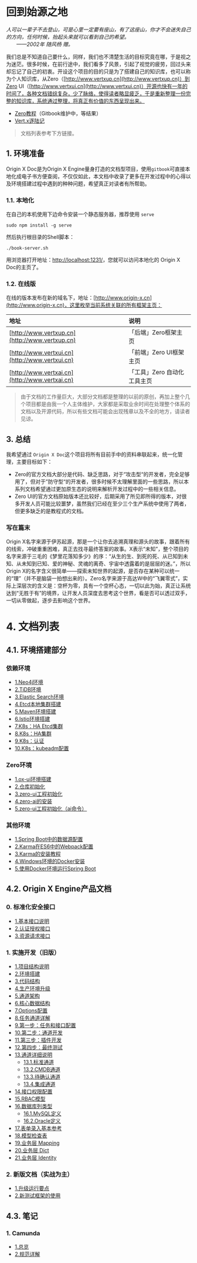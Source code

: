 # 回到始源之地

*人可以一辈子不去登山，可是心里一定要有座山，有了这座山，你才不会迷失自己的方向，任何时候，抬起头来就可以看到自己的希望。  
　　——2002年 随风杨 赠。*

我们总是不知道自己要什么，同样，我们也不清楚生活的目标究竟在哪，于是视之为迷茫。很多时候，在前行途中，我们看多了风景，引起了视觉的疲劳，回过头来却忘记了自己的初衷。开设这个项目的目的只是为了搭建自己的知识库，也可以称为个人知识库，从Zero（[http://www.vertxup.cn](http://www.vertxup.cn)）到Zero UI（[http://www.vertxui.cn](http://www.vertxui.cn)）开源也快有一年的时间了，各种文档错综复杂，少了脉络，使得读者略显疲乏，于是重新整理一份完整的知识库，系统通过整理，将真正有价值的东西呈现出来。

* [Zero教程](https://lang-yu.gitbook.io/zero/)（Gitbook维护中，等结果）
* [Vert.x逐陆记](https://lang-yu.gitbook.io/vert.x/)

> 文档列表参考下方链接。

## 1. 环境准备

Origin X Doc是为Origin X Engine量身打造的文档型项目，使用`gitbook`可直接本地化成电子书方便查阅，不仅仅如此，本文档中收录了更多在开发过程中的心得以及环境搭建过程中遇到的种种问题，希望真正对读者有所帮助。

### 1.1. 本地化

在自己的本机使用下边命令安装一个静态服务器，推荐使用 `serve`

```shell
sudo npm install -g serve
```

然后执行根目录的Shell脚本：

```shell
./book-server.sh
```

用浏览器打开地址：[http://localhost:1231/](http://localhost:1231/)，您就可以访问本地化的 Origin X Doc的主页了。

### 1.2. 在线版

在线的版本发布在新的域名下，地址：[http://www.origin-x.cn](http://www.origin-x.cn)，这里枚举当前系统关联的所有框架主页：

| 地址 | 说明 |
| :--- | :--- |
| [http://www.vertxup.cn](http://www.vertxup.cn) | 「后端」Zero框架主页 |
| [http://www.vertxui.cn](http://www.vertxui.cn) | 「前端」Zero UI框架主页 |
| [http://www.vertxai.cn](http://www.vertxai.cn) | 「工具」Zero 自动化工具主页 

> 由于文档的工作量巨大，大部分文档都是整理的以前的原创，再加上整个几个项目都是由我一个人主体维护，大家都是采取业余时间在处理整个体系的文档以及开源代码，所以有些文档可能会出现残章以及不全的地方，请读者见谅。

## 3. 总结

我希望通过 `Origin X Doc`这个项目将所有目前手中的资料串联起来，统一化管理，主要目标如下：

* Zero的官方文档大部分是代码、缺乏思路，对于“攻击型“的开发者，完全足够用了，但对于”防守型“的开发者，很多时候不太理解里面的一些思路，所以本系列文档希望通过更加原生态的说明来解析开发过程中的一些相关信息。
* Zero UI的官方文档原始版本还比较好，后期采用了所见即所得的版本，对很多开发人员可能比较噩梦，虽然我们已经在至少三个生产系统中使用了两者，但更多缺乏的是教程式的文档。

### 写在篇末

Origin X名字来源于伊苏起源，那是一个让你去追溯真理和源头的故事，跟着所有的线索，冲破重重困难，真正去找寻最终答案的故事。X表示“未知”，整个项目的名字来源于三毛的《梦里花落知多少》的序：“从生的生、到死的死、从已知到未知、从未知到已知、爱的神秘、灵魂的离奇、宇宙中透露着的是层层的迷。”，所以Origin X的名字含义很简单——探索未知世界的起源，是否存在某种可以统一的“理”（并不是脑袋一拍想出来的）。Zero名字来源于高达W中的“飞翼零式”，实际上深层次的含义是：空杯为零，具有一个空杯心态，一切以此为始，真正让系统达到“无胜于有”的境界，让开发人员深度去思考这个世界，看是否可以透过双手，一切从零做起，逐步去影响这个世界。

# 4. 文档列表

## 4.1. 环境搭建部分

### 依赖环境

* [1.Neo4j环境](/environment/environment-dependency/001.neo4j.md)
* [2.TiDB环境](/environment/environment-dependency/002.tidb.md)
* [3.Elastic Search环境](/environment/environment-dependency/003.es.md)
* [4.Etcd本地集群搭建](/environment/environment-dependency/004.etcd.md)
* [5.Maven环境搭建](/environment/environment-dependency/005.maven.md)
* [6.Istio环境搭建](/environment/environment-dependency/006.istio.md)
* [7.K8s：HA Etcd集群](/environment/environment-dependency/007.etcd-ha.md)
* [8.K8s：HA集群](/environment/environment-dependency/008.k8s.md)
* [9.K8s：认证](/environment/environment-dependency/009.k8s-token.md)
* [10.K8s：kubeadm配置](/environment/environment-dependency/010.k8s-kubeadm.md)

### Zero环境

* [1.ox-ui环境搭建](/environment/environment-zero/001.ox-ui.md)
* [2.仓库初始化](/environment/environment-zero/002.initialize.md)
* [3.zero-ui工程初始化](/environment/environment-zero/003.zero-ui.md)
* [4.zero-ai的安装](/environment/environment-zero/004.zero-ai.md)
* [5.zero-ui工程初始化（ai命令）](/environment/environment-zero/005.ai-initialize.md)

### 其他环境

* [1.Spring Boot中的数据源配置](/environment/environment-thirdpart/001.spring-boot-ds.md)
* [2.Karma在ES6中的Webpack配置](/environment/environment-thirdpart/002.karma-es-webpack.md)
* [3.Karma的安装教程](/environment/environment-thirdpart/003.karma-installing.md)
* [4.Windows环境的Docker安装](/environment/environment-thirdpart/004.docker-windows.md)
* [5.使用Docker环境运行Spring Boot](/environment/environment-thirdpart/005.docker-spring-boot.md)

## 4.2. Origin X Engine产品文档

### 0. 标准化安全接口

* [1.基本接口说明](/origin-x-engine/3.ox-interface/oi-001-ji-ben-jie-kou-shuo-ming.md)
* [2.认证授权接口](/origin-x-engine/3.ox-interface/oi-002-ren-zheng-shou-quan.md)
* [3.资源请求接口](/origin-x-engine/3.ox-interface/oi-003-zi-yuan-qing-qiu-chu-shi-hua.md)

### 1. 实施开发（旧版）

* [1.项目结构说明](/origin-x-engine/1.ox-delivery-guide/ox-001-structure-project.md)
* [2.环境搭建](/origin-x-engine/1.ox-delivery-guide/ox-002-environment-backend.md)
* [3.代码结构](/origin-x-engine/1.ox-delivery-guide/ox-003-structure-code.md)
* [4.生产环境升级](/origin-x-engine/1.ox-delivery-guide/ox-004-environment-production.md)
* [5.通道架构](/origin-x-engine/1.ox-delivery-guide/ox-005-structure-channel.md)
* [6.核心数据结构](/origin-x-engine/1.ox-delivery-guide/ox-006-structure-data.md)
* [7.Options配置](/origin-x-engine/1.ox-delivery-guide/ox-007-delivery-options.md)
* [8.任务通道详解](/origin-x-engine/1.ox-delivery-guide/ox-009-channel-task.md)
* [9.第一步：任务和接口配置](/origin-x-engine/1.ox-delivery-guide/ox-009-step1-configuration.md)
* [10.第二步：通道开发](/origin-x-engine/1.ox-delivery-guide/ox-010-step2-channel.md)
* [11.第三步：插件开发](/origin-x-engine/1.ox-delivery-guide/ox-011-step3-plugin.md)
* [12.第四步：最终测试](/origin-x-engine/1.ox-delivery-guide/ox-012-step4-testing.md)
* [13.通道详细说明](/origin-x-engine/1.ox-delivery-guide/ox-013-index.md)
    * [13.1.标准通道](/origin-x-engine/1.ox-delivery-guide/ox-013-channel-standard.md)
    * [13.2.CMDB通道](/origin-x-engine/1.ox-delivery-guide/ox-013-channel-cmdb.md)
    * [13.3.待确认通道](/origin-x-engine/1.ox-delivery-guide/ox-013-channel-confirm.md)
    * [13.4.集成通道](/origin-x-engine/1.ox-delivery-guide/ox-013-channel-integration.md)
* [14.接口权限配置](/origin-x-engine/4.ox-authorization/os-001-authorization.md)
* [15.RBAC模型](/origin-x-engine/4.ox-authorization/os-002-rbac.md)
* [16.数据库列类型](/origin-x-engine/2.ox-modeling/om-001-column-type.md)
    * [16.1.MySQL定义](/origin-x-engine/2.ox-modeling/om-001-database/om-001-1-mysql.md)
    * [16.2.Oracle定义](/origin-x-engine/2.ox-modeling/om-001-database/om-001-2-oracle.md)
* [17.表单录入基本参考](/origin-x-engine/2.ox-modeling/om-002-form-field.md)
* [18.模型检查表](/origin-x-engine/2.ox-modeling/om-003-model-checking.md)
* [19.业务层 Mapping](/origin-x-engine/3.ox-interface/oi-004-ye-wu-ceng-mapping-pei-zhi-shuo-ming.md)
* [20.业务层 Dict](/origin-x-engine/3.ox-interface/oi-005-ye-wu-ceng-dict.md)
* [21.业务层 Identity](/origin-x-engine/3.ox-interface/oi-006-ye-wu-ceng-identity.md)

### 2. 新版文档（实战为主）

* [1.升级运行要点](/origin-x-engine/5.ox-document/001-ucmdb.md)
* [2.新测试框架的使用](/origin-x-engine/5.ox-document/002-unit-testing.md)

## 4.3. 笔记

### 1. Camunda

* [1.总览](/note/camunda/01.arch.md)
* [2.规范详解](/note/camunda/02.standards.md)